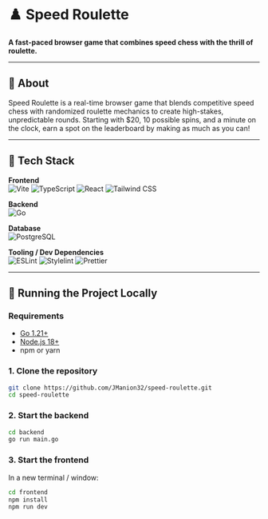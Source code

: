 # ♟️ Speed Roulette

**A fast-paced browser game that combines speed chess with the thrill of roulette.**

---

## 🚀 About

Speed Roulette is a real-time browser game that blends competitive speed chess with randomized roulette mechanics to create high-stakes, unpredictable rounds. Starting with $20, 10 possible spins, and a minute on the clock, earn a spot on the leaderboard by making as much as you can!

---

## 🧰 Tech Stack

**Frontend**  
![Vite](https://img.shields.io/badge/Vite-646CFF?style=for-the-badge&logo=vite&logoColor=white)
![TypeScript](https://img.shields.io/badge/TypeScript-3178C6?style=for-the-badge&logo=typescript&logoColor=white)
![React](https://img.shields.io/badge/React-61DAFB?style=for-the-badge&logo=react&logoColor=black)
![Tailwind CSS](https://img.shields.io/badge/Tailwind_CSS-38B2AC?style=for-the-badge&logo=tailwind-css&logoColor=white)

**Backend**  
![Go](https://img.shields.io/badge/Go-00ADD8?style=for-the-badge&logo=go&logoColor=white)

**Database**  
![PostgreSQL](https://img.shields.io/badge/PostgreSQL-4169E1?style=for-the-badge&logo=postgresql&logoColor=white)

**Tooling / Dev Dependencies**  
![ESLint](https://img.shields.io/badge/ESLint-4B32C3?style=for-the-badge&logo=eslint&logoColor=white)
![Stylelint](https://img.shields.io/badge/Stylelint-263238?style=for-the-badge&logo=stylelint&logoColor=white)
![Prettier](https://img.shields.io/badge/Prettier-F7B93E?style=for-the-badge&logo=prettier&logoColor=black)

---

## 🧪 Running the Project Locally

### Requirements
- [Go 1.21+](https://go.dev/dl/)
- [Node.js 18+](https://nodejs.org/)
- npm or yarn

### 1. Clone the repository

```bash
git clone https://github.com/JManion32/speed-roulette.git
cd speed-roulette
```

### 2. Start the backend

```bash
cd backend
go run main.go
```

### 3. Start the frontend

In a new terminal / window:

```bash
cd frontend
npm install
npm run dev
```
